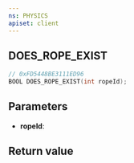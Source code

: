 ```yaml
---
ns: PHYSICS
apiset: client
---
```

## DOES_ROPE_EXIST

```c
// 0xFD5448BE3111ED96
BOOL DOES_ROPE_EXIST(int ropeId);
```


## Parameters
* **ropeId**:

## Return value

